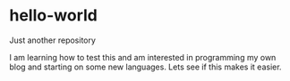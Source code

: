 # hello-world
Just another repository

I am learning how to test this and am interested in programming my own blog and starting on some new languages.
Lets see if this makes it easier.
